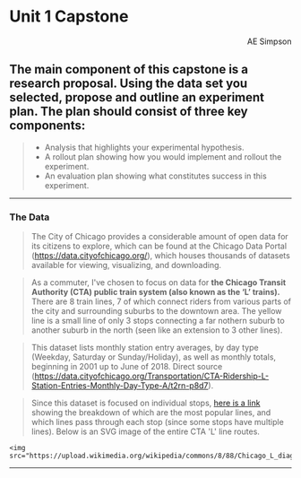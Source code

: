 
# Unit 1 Capstone
<div style="text-align: right"> AE Simpson </div>

## The main component of this capstone is a research proposal. Using the data set you selected, propose and outline an experiment plan. The plan should consist of three key components:
> - Analysis that highlights your experimental hypothesis.
> - A rollout plan showing how you would implement and rollout the experiment.
> - An evaluation plan showing what constitutes success in this experiment.
___

### The Data
> The City of Chicago provides a considerable amount of open data for its citizens to explore, which can be found at the Chicago Data Portal (https://data.cityofchicago.org/), which houses thousands of datasets available for viewing, visualizing, and downloading. 

> As a commuter, I've chosen to focus on data for <b>the Chicago Transit Authority (CTA) public train system (also known as the ‘L’ trains).</b> 
There are 8 train lines, 7 of which connect riders from various parts of the city and surrounding suburbs to the downtown area. The yellow line is a small line of only 3 stops connecting a far nothern suburb to another suburb in the north (seen like an extension to 3 other lines).

> This dataset lists monthly station entry averages, by day type (Weekday, Saturday or Sunday/Holiday), as well as monthly totals, beginning in 2001 up to June of 2018. Direct source (https://data.cityofchicago.org/Transportation/CTA-Ridership-L-Station-Entries-Monthly-Day-Type-A/t2rn-p8d7).

> Since this dataset is focused on individual stops, <a href="https://en.wikipedia.org/wiki/List_of_Chicago_%22L%22_stations"
    title="With a Title">here is a link</a> showing the breakdown of which are the most popular lines, and which lines pass through each stop (since some stops have multiple lines). Below is an SVG image of the entire CTA 'L' line routes. 
    
    <img src="https://upload.wikimedia.org/wikipedia/commons/8/88/Chicago_L_diagram_sb.svg">
    
___
